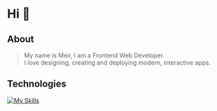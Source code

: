 # Hi 👋

## About
> My name is Meir, I am a Frontend Web Developer. <br>
> I love designing, creating and deploying modern, interactive apps.

## Technologies
[![My Skills](https://skillicons.dev/icons?i=js,html,css,react,materialui,figma,photoshop,bootstrap&theme=dark&perline=9)](https://skillicons.dev)
